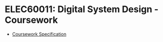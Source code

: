 # ELEC60011: Digital System Design - Coursework

- [Coursework Specification](./DSD_coursework_DE1-SoC.pdf)
